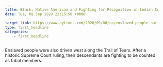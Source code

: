 ```yaml
---
title: Black, Native American and Fighting for Recognition in Indian Country
date: Tue, 08 Sep 2020 22:15:50 +0000

target_link: https://www.nytimes.com/2020/09/08/us/enslaved-people-native-americans-oklahoma.html
type: first_headline
categories:
    - first_headline
---
```

Enslaved people were also driven west along the Trail of Tears. After a historic Supreme Court ruling, their descendants are fighting to be counted as tribal members. 